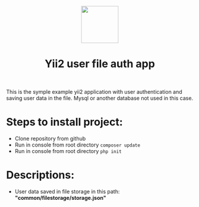 <p align="center">
    <a href="https://github.com/yiisoft" target="_blank">
        <img src="https://avatars0.githubusercontent.com/u/993323" height="100px">
    </a>
    <h1 align="center">Yii2 user file auth app</h1>
    <br>
</p>

This is the symple example yii2 application with user authentication and saving user data in the file. Mysql or another database not used in this case.

Steps to install project:
=========================

* Clone repository from github
* Run in console from root directory ```composer update```
* Run in console from root directory ```php init```

Descriptions:
=========================
* User data saved in file storage in this path: __"common/filestorage/storage.json"__




